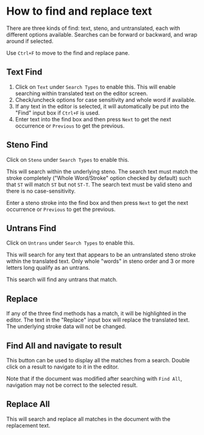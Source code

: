 # How to find and replace text

There are three kinds of find: text, steno, and untranslated, each with different options available. Searches can be forward or backward, and wrap around if selected.

Use `Ctrl+F` to move to the find and replace pane.

## Text Find

1. Click on `Text` under `Search Types` to enable this. This will enable searching within translated text on the editor screen. 
2. Check/uncheck options for case sensitivity and whole word if available.
3. If any text in the editor is selected, it will automatically be put into the "Find" input box if `Ctrl+F` is used.
4. Enter text into the find box and then press `Next` to get the next occurrence or `Previous` to get the previous.

## Steno Find

Click on `Steno` under `Search Types` to enable this. 

This will search within the underlying steno. The search text must match the stroke completely ("Whole Word/Stroke" option checked by default) such that `ST` will match `ST` but not `ST-T`. The search text must be valid steno and there is no case-sensitivity.

Enter a steno stroke into the find box and then press `Next` to get the next occurrence or `Previous` to get the previous.

## Untrans Find

Click on `Untrans` under `Search Types` to enable this. 

This will search for any text that appears to be an untranslated steno stroke within the translated text. Only whole "words" in steno order and 3 or more letters long qualify as an untrans.

This search will find any untrans that match.


## Replace

If any of the three find methods has a match, it will be highlighted in the editor. The text in the "Replace" input box will replace the translated text. The underlying stroke data will not be changed.

## Find All and navigate to result

This button can be used to display all the matches from a search. Double click on a result to navigate to it in the editor. 

Note that if the document was modified after searching with `Find All`, navigation may not be correct to the selected result.

## Replace All

This will search and replace all matches in the document with the replacement text.